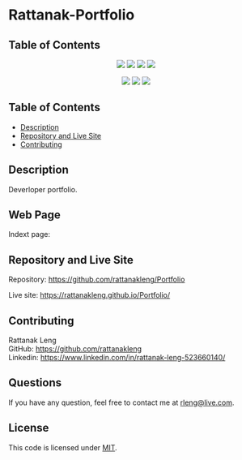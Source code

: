 # Rattanak-Portfolio

## Table of Contents
<p align="center">
    <img src="https://img.shields.io/github/repo-size/rattanakleng/Portfolio" />
    <img src="https://img.shields.io/github/issues/rattanakleng/Portfolio" />
    <img src="https://img.shields.io/github/last-commit/rattanakleng/Portfolio" >
    <img src="https://img.shields.io/badge/License-MIT-yellow.svg"(https://opensource.org/licenses/MIT") />
</p>
 
<p align="center">
    <img src="https://img.shields.io/badge/Javascript-red" />
    <img src="https://img.shields.io/badge/jQuery-orange"  />    
    <img src="https://img.shields.io/badge/-Bootstrap-indigo" /> 
</p>

## Table of Contents
- [Description](#description)
- [Repository and Live Site](#repository-and-live-site)
- [Contributing](#contributing)

## Description
Deverloper portfolio.

## Web Page
Indext page: </br>

## Repository and Live Site
Repository: https://github.com/rattanakleng/Portfolio </br>

Live site: https://rattanakleng.github.io/Portfolio/

## Contributing
Rattanak Leng </br>
GitHub: https://github.com/rattanakleng </br>
Linkedin: https://www.linkedin.com/in/rattanak-leng-523660140/

## Questions
If you have any question, feel free to contact me at [rleng@live.com](mailto:rleng@live.com).

## License
This code is licensed under [MIT](https://opensource.org/licenses/MIT).
